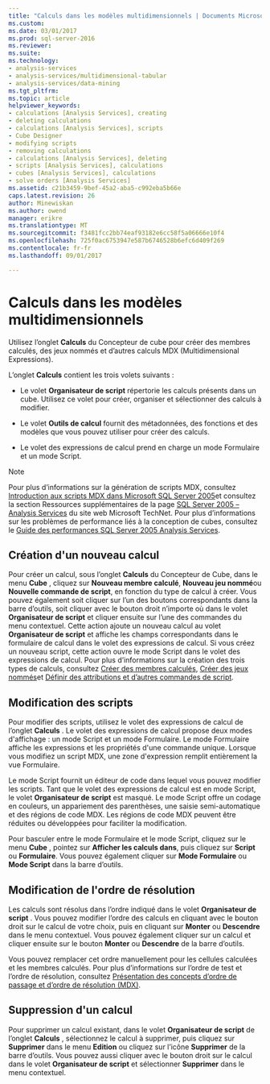 ```yaml
---
title: "Calculs dans les modèles multidimensionnels | Documents Microsoft"
ms.custom: 
ms.date: 03/01/2017
ms.prod: sql-server-2016
ms.reviewer: 
ms.suite: 
ms.technology:
- analysis-services
- analysis-services/multidimensional-tabular
- analysis-services/data-mining
ms.tgt_pltfrm: 
ms.topic: article
helpviewer_keywords:
- calculations [Analysis Services], creating
- deleting calculations
- calculations [Analysis Services], scripts
- Cube Designer
- modifying scripts
- removing calculations
- calculations [Analysis Services], deleting
- scripts [Analysis Services], calculations
- cubes [Analysis Services], calculations
- solve orders [Analysis Services]
ms.assetid: c21b3459-9bef-45a2-aba5-c992eba5b66e
caps.latest.revision: 26
author: Minewiskan
ms.author: owend
manager: erikre
ms.translationtype: MT
ms.sourcegitcommit: f3481fcc2bb74eaf93182e6cc58f5a06666e10f4
ms.openlocfilehash: 725f0ac6753947e587b6746528b6efc6d409f269
ms.contentlocale: fr-fr
ms.lasthandoff: 09/01/2017

---
```

# <a name="calculations-in-multidimensional-models"></a>Calculs dans les modèles multidimensionnels
  Utilisez l’onglet **Calculs** du Concepteur de cube pour créer des membres calculés, des jeux nommés et d’autres calculs MDX (Multidimensional Expressions).  
  
 L’onglet **Calculs** contient les trois volets suivants :  
  
-   Le volet **Organisateur de script** répertorie les calculs présents dans un cube. Utilisez ce volet pour créer, organiser et sélectionner des calculs à modifier.  
  
-   Le volet **Outils de calcul** fournit des métadonnées, des fonctions et des modèles que vous pouvez utiliser pour créer des calculs.  
  
-   Le volet des expressions de calcul prend en charge un mode Formulaire et un mode Script.  
  
> [!NOTE]  
>  Pour plus d’informations sur la génération de scripts MDX, consultez [Introduction aux scripts MDX dans Microsoft SQL Server 2005](http://go.microsoft.com/fwlink/?LinkId=81892)et consultez la section Ressources supplémentaires de la page [SQL Server 2005 – Analysis Services](http://go.microsoft.com/fwlink/?LinkId=80853) du site web Microsoft TechNet. Pour plus d’informations sur les problèmes de performance liés à la conception de cubes, consultez le [Guide des performances SQL Server 2005 Analysis Services](http://go.microsoft.com/fwlink/?LinkId=81621).  
  
## <a name="creating-a-new-calculation"></a>Création d'un nouveau calcul  
 Pour créer un calcul, sous l’onglet **Calculs** du Concepteur de Cube, dans le menu **Cube** , cliquez sur **Nouveau membre calculé**, **Nouveau jeu nommé**ou **Nouvelle commande de script**, en fonction du type de calcul à créer. Vous pouvez également soit cliquer sur l’un des boutons correspondants dans la barre d’outils, soit cliquer avec le bouton droit n’importe où dans le volet **Organisateur de script** et cliquer ensuite sur l’une des commandes du menu contextuel. Cette action ajoute un nouveau calcul au volet **Organisateur de script** et affiche les champs correspondants dans le formulaire de calcul dans le volet des expressions de calcul. Si vous créez un nouveau script, cette action ouvre le mode Script dans le volet des expressions de calcul. Pour plus d’informations sur la création des trois types de calculs, consultez [Créer des membres calculés](../../analysis-services/multidimensional-models/create-calculated-members.md), [Créer des jeux nommés](../../analysis-services/multidimensional-models/create-named-sets.md)et [Définir des attributions et d’autres commandes de script](../../analysis-services/multidimensional-models/define-assignments-and-other-script-commands.md).  
  
## <a name="editing-scripts"></a>Modification des scripts  
 Pour modifier des scripts, utilisez le volet des expressions de calcul de l’onglet **Calculs** . Le volet des expressions de calcul propose deux modes d'affichage : un mode Script et un mode Formulaire. Le mode Formulaire affiche les expressions et les propriétés d'une commande unique. Lorsque vous modifiez un script MDX, une zone d'expression remplit entièrement la vue Formulaire.  
  
 Le mode Script fournit un éditeur de code dans lequel vous pouvez modifier les scripts. Tant que le volet des expressions de calcul est en mode Script, le volet **Organisateur de script** est masqué. Le mode Script offre un codage en couleurs, un appariement des parenthèses, une saisie semi-automatique et des régions de code MDX. Les régions de code MDX peuvent être réduites ou développées pour faciliter la modification.  
  
 Pour basculer entre le mode Formulaire et le mode Script, cliquez sur le menu **Cube** , pointez sur **Afficher les calculs dans**, puis cliquez sur **Script** ou **Formulaire**. Vous pouvez également cliquer sur **Mode Formulaire** ou **Mode Script** dans la barre d’outils.  
  
## <a name="changing-solve-order"></a>Modification de l'ordre de résolution  
 Les calculs sont résolus dans l’ordre indiqué dans le volet **Organisateur de script** . Vous pouvez modifier l’ordre des calculs en cliquant avec le bouton droit sur le calcul de votre choix, puis en cliquant sur **Monter** ou **Descendre** dans le menu contextuel. Vous pouvez également cliquer sur un calcul et cliquer ensuite sur le bouton **Monter** ou **Descendre** de la barre d’outils.  
  
 Vous pouvez remplacer cet ordre manuellement pour les cellules calculées et les membres calculés. Pour plus d’informations sur l’ordre de test et l’ordre de résolution, consultez [Présentation des concepts d’ordre de passage et d’ordre de résolution &#40;MDX&#41;](../../analysis-services/multidimensional-models/mdx/mdx-data-manipulation-understanding-pass-order-and-solve-order.md).  
  
## <a name="deleting-a-calculation"></a>Suppression d'un calcul  
 Pour supprimer un calcul existant, dans le volet **Organisateur de script** de l’onglet **Calculs** , sélectionnez le calcul à supprimer, puis cliquez sur **Supprimer** dans le menu **Edition** ou cliquez sur l’icône **Supprimer** de la barre d’outils. Vous pouvez aussi cliquer avec le bouton droit sur le calcul dans le volet **Organisateur de script** et sélectionner **Supprimer** dans le menu contextuel.  
  
  
